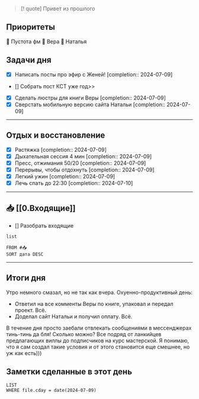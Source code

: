 > [! quote] Привет из прошлого
> 

## Приоритеты
🔴 Пустота фм
🔴 Вера
🔴 Наталья

## Задачи дня
- [x] Написать посты про эфир с Женей!  [completion:: 2024-07-09]
- [] Собрать пост КСТ уже год>>
- [x] Сделать люстры для книги Веры  [completion:: 2024-07-09]
- [x] Сверстать мобильную версию сайта Натальи  [completion:: 2024-07-09]

---
## Отдых и восстановление
- [x] Растяжка  [completion:: 2024-07-09]
- [x] Дыхательная сессия 4 мин  [completion:: 2024-07-09]
- [x] Пресс, отжимания 50/20  [completion:: 2024-07-09]
- [x] Перерывы, чтобы отдохнуть  [completion:: 2024-07-09]
- [x] Легкий ужин  [completion:: 2024-07-09]
- [x] Лечь спать до 22:30  [completion:: 2024-07-10]

---
## 📥 [[0.Входящие]]
- [] Разобрать входящие 



```dataview
list
	
FROM #📥
SORT дата DESC
```


---
## Итоги дня
Утро немного смазал, но не так как вчера.
Охуенно-продуктивный день:
- Ответил на все комменты Веры по книге, упаковал и передал проект. Всё.
- Доделал сайт Натальи и получил оплату. Всё.

В течение дня просто заебали отвлекать сообщениями в мессенджерах тинь-тинь да бля! Сколько можно? Все подряд от ланкийцев предлагающих виллы до подписчиков на курс мастерской. Я понимаю, что я сам создал такие условия и от этого становится еще смешнее, но уж как есть))) 





## Заметки сделанные в этот день
```dataview
LIST
WHERE file.cday = date(2024-07-09)
```

